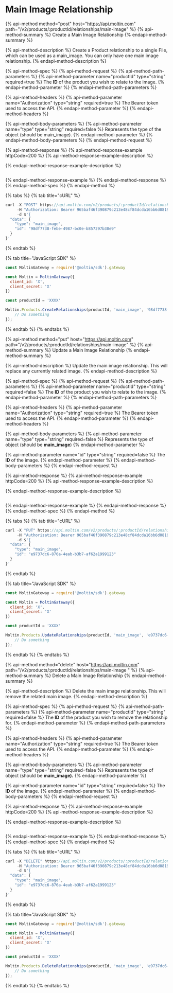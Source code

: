 # Main Image Relationship

{% api-method method="post" host="https://api.moltin.com" path="/v2/products/:productId/relationships/main-image" %}
{% api-method-summary %}
Create a Main Image Relationship
{% endapi-method-summary %}

{% api-method-description %}
Create a Product relationship to a single File, which can be used as a main\_image.  You can only have one main image relationship.
{% endapi-method-description %}

{% api-method-spec %}
{% api-method-request %}
{% api-method-path-parameters %}
{% api-method-parameter name="productId" type="string" required=true %}
The **ID** of the product you wish to relate to the image.
{% endapi-method-parameter %}
{% endapi-method-path-parameters %}

{% api-method-headers %}
{% api-method-parameter name="Authorization" type="string" required=true %}
The Bearer token used to access the API.
{% endapi-method-parameter %}
{% endapi-method-headers %}

{% api-method-body-parameters %}
{% api-method-parameter name="type" type="string" required=false %}
Represents the type of the object \(should be main\_image\).
{% endapi-method-parameter %}
{% endapi-method-body-parameters %}
{% endapi-method-request %}

{% api-method-response %}
{% api-method-response-example httpCode=200 %}
{% api-method-response-example-description %}

{% endapi-method-response-example-description %}

```

```
{% endapi-method-response-example %}
{% endapi-method-response %}
{% endapi-method-spec %}
{% endapi-method %}

{% tabs %}
{% tab title="cURL" %}
```javascript
curl -X "POST" https://api.moltin.com/v2/products/:productId/relationships/main-image \
     -H "Authorization: Bearer 965baf46f390879c213e48cf84dcda16bb6d0819" \
     -d $'{
  "data": {
    "type": "main_image",
    "id": "98df7738-febe-4987-bc0e-b857297b30e9"
  }
}'
```
{% endtab %}

{% tab title="JavaScript SDK" %}
```javascript
const MoltinGateway = require('@moltin/sdk').gateway

const Moltin = MoltinGateway({
  client_id: 'X',
  client_secret: 'X'
})

const productId = 'XXXX'

Moltin.Products.CreateRelationships(productId, 'main_image', '98df7738-febe-4987-bc0e-b857297b30e9').then((relationships) => {
    // Do something
});
```
{% endtab %}
{% endtabs %}

{% api-method method="put" host="https://api.moltin.com" path="/v2/products/:productId/relationships/main-image" %}
{% api-method-summary %}
Update a Main Image Relationship
{% endapi-method-summary %}

{% api-method-description %}
Update the main image relationship.  This will replace any currently related image.
{% endapi-method-description %}

{% api-method-spec %}
{% api-method-request %}
{% api-method-path-parameters %}
{% api-method-parameter name="productId" type="string" required=false %}
The **ID** of the product you wish to relate to the image.
{% endapi-method-parameter %}
{% endapi-method-path-parameters %}

{% api-method-headers %}
{% api-method-parameter name="Authorization" type="string" required=true %}
The Bearer token used to access the API.
{% endapi-method-parameter %}
{% endapi-method-headers %}

{% api-method-body-parameters %}
{% api-method-parameter name="type" type="string" required=false %}
Represents the type of object \(should be **main\_image**\)
{% endapi-method-parameter %}

{% api-method-parameter name="id" type="string" required=false %}
The **ID** of the image.
{% endapi-method-parameter %}
{% endapi-method-body-parameters %}
{% endapi-method-request %}

{% api-method-response %}
{% api-method-response-example httpCode=200 %}
{% api-method-response-example-description %}

{% endapi-method-response-example-description %}

```

```
{% endapi-method-response-example %}
{% endapi-method-response %}
{% endapi-method-spec %}
{% endapi-method %}

{% tabs %}
{% tab title="cURL" %}
```javascript
curl -X "PUT" https://api.moltin.com/v2/products/:productId/relationships/main-image \
     -H "Authorization: Bearer 965baf46f390879c213e48cf84dcda16bb6d0819" \
     -d $'{
  "data": {
    "type": "main_image",
    "id": "e9737dc6-876a-4eab-b3b7-af62a1999123"
  }
}'
```
{% endtab %}

{% tab title="JavaScript SDK" %}
```javascript
const MoltinGateway = require('@moltin/sdk').gateway

const Moltin = MoltinGateway({
  client_id: 'X',
  client_secret: 'X'
})

const productId = 'XXXX'

Moltin.Products.UpdateRelationships(productId, 'main_image', 'e9737dc6-876a-4eab-b3b7-af62a1999123').then((relationships) => {
    // Do something
});
```
{% endtab %}
{% endtabs %}

{% api-method method="delete" host="https://api.moltin.com" path="/v2/products/:productId/relationships/main-image " %}
{% api-method-summary %}
Delete a Main Image Relationship
{% endapi-method-summary %}

{% api-method-description %}
Delete the main image relationship. This will remove the related main image.
{% endapi-method-description %}

{% api-method-spec %}
{% api-method-request %}
{% api-method-path-parameters %}
{% api-method-parameter name="productId" type="string" required=false %}
The **ID** of the product you wish to remove the relationship for.
{% endapi-method-parameter %}
{% endapi-method-path-parameters %}

{% api-method-headers %}
{% api-method-parameter name="Authorization" type="string" required=true %}
The Bearer token used to access the API.
{% endapi-method-parameter %}
{% endapi-method-headers %}

{% api-method-body-parameters %}
{% api-method-parameter name="type" type="string" required=false %}
Represents the type of object \(should be **main\_image\).**
{% endapi-method-parameter %}

{% api-method-parameter name="id" type="string" required=false %}
The **ID** of the image.
{% endapi-method-parameter %}
{% endapi-method-body-parameters %}
{% endapi-method-request %}

{% api-method-response %}
{% api-method-response-example httpCode=200 %}
{% api-method-response-example-description %}

{% endapi-method-response-example-description %}

```

```
{% endapi-method-response-example %}
{% endapi-method-response %}
{% endapi-method-spec %}
{% endapi-method %}

{% tabs %}
{% tab title="cURL" %}
```javascript
curl -X "DELETE" https://api.moltin.com/v2/products/:productId/relationships/main-image \
     -H "Authorization: Bearer 965baf46f390879c213e48cf84dcda16bb6d0819" \
     -d $'{
  "data": {
    "type": "main_image",
    "id": "e9737dc6-876a-4eab-b3b7-af62a1999123"
  }
}'
```
{% endtab %}

{% tab title="JavaScript SDK" %}
```javascript
const MoltinGateway = require('@moltin/sdk').gateway

const Moltin = MoltinGateway({
  client_id: 'X',
  client_secret: 'X'
})

const productId = 'XXXX'

Moltin.Products.DeleteRelationships(productId, 'main_image', 'e9737dc6-876a-4eab-b3b7-af62a1999123').then((relationships) => {
    // Do something
});
```
{% endtab %}
{% endtabs %}



